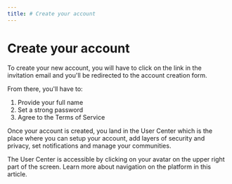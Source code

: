 ```yaml
---
title: # Create your account
---
```


# Create your account

To create your new account, you will have to click on the link in the invitation email and you'll be redirected to the account creation form.

From there, you'll have to:

1. Provide your full name
2. Set a strong password
3. Agree to the Terms of Service

Once your account is created, you land in the User Center which is the place where you can setup your account, add layers of security and privacy, set notifications and manage your communities.

The User Center is accessible by clicking on your avatar on the upper right part of the screen. Learn more about navigation on the platform in this article.
